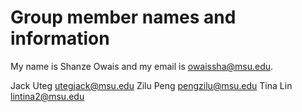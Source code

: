 # Group member names and information

My name is Shanze Owais and my email is owaissha@msu.edu.

Jack Uteg 	utegjack@msu.edu
Zilu Peng   pengzilu@msu.edu
Tina Lin    lintina2@msu.edu
